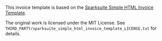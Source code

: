 This invoice template is based on the [Sparksuite Simple HTML Invoice Template](https://github.com/sparksuite/simple-html-invoice-template).

The original work is licensed under the MIT License. See `THIRD_PARTY/sparksuite_simple_html_invoice_template_LICENSE.txt` for details.
